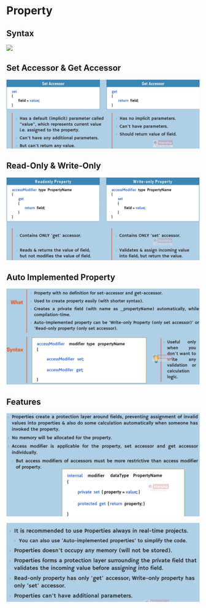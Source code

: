 # Property

## Syntax

<img src="image2.jpg" style="width:4.3in" />

## Set Accessor & Get Accessor

![](property/image4.jpg)

## Read-Only & Write-Only

![](property/image3.jpg)

## Auto Implemented Property

![](property/image5.jpg)

## Features

![](property/image6.jpg)

![](property/image1.jpg)
